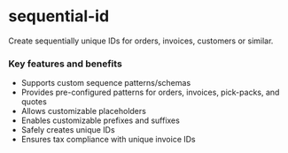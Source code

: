 # sequential-id

Create sequentially unique IDs for orders, invoices, customers or similar.

### Key features and benefits
* Supports custom sequence patterns/schemas  
* Provides pre-configured patterns for orders, invoices, pick-packs, and quotes  
* Allows customizable placeholders  
* Enables customizable prefixes and suffixes  
* Safely creates unique IDs  
* Ensures tax compliance with unique invoice IDs  
